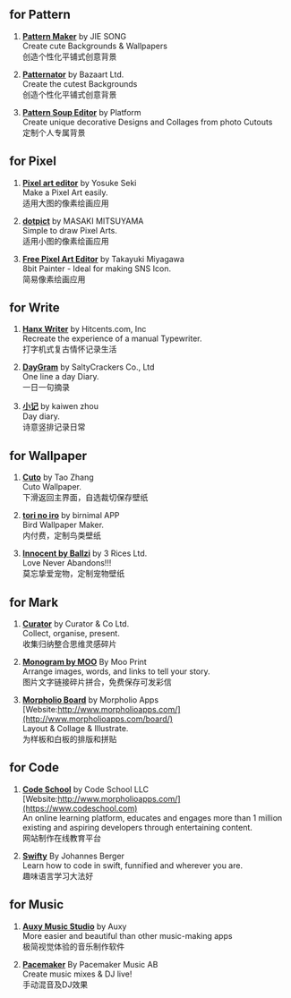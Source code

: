 for Pattern
------------
1. **[Pattern Maker](https://itunes.apple.com/cn/app/pattern-maker-create-cute/id1108351225?l=en&mt=8 "悬停显示")** by JIE SONG<br>
Create cute Backgrounds & Wallpapers<br>
创造个性化平铺式创意背景<br>

1. **[Patternator](https://itunes.apple.com/cn/app/patternator-create-cutest/id992421775?l=en&mt=8 "悬停显示")** by Bazaart Ltd.<br>
Create the cutest Backgrounds<br> 
创造个性化平铺式创意背景<br>

1. **[Pattern Soup Editor](https://itunes.apple.com/cn/app/pattern-soup-editor-create/id1048789436?l=en&mt=8 "悬停显示")** by Platform<br>
Create unique decorative Designs and Collages from photo Cutouts<br>
定制个人专属背景<br>


for Pixel
---------
1. **[Pixel art editor](https://itunes.apple.com/cn/app/pixel-art-editor-dottable/id946923840?l=en&mt=8 "悬停显示")** by Yosuke Seki<br>
Make a Pixel Art easily.<br>
适用大图的像素绘画应用<br>

1. **[dotpict](https://itunes.apple.com/cn/app/dotpict/id995653343?l=en&mt=8 "悬停显示")** by MASAKI MITSUYAMA<br>
Simple to draw Pixel Arts.<br>
适用小图的像素绘画应用<br>

1. **[Free Pixel Art Editor](https://itunes.apple.com/cn/app/free-pixel-art-editor-8bit/id894301273?l=en&mt=8 "悬停显示")** by Takayuki Miyagawa<br>
8bit Painter - Ideal for making SNS Icon.<br>
简易像素绘画应用<br>


for Write
---------
1. **[Hanx Writer](https://itunes.apple.com/cn/app/hanx-writer/id868326899?l=en&mt=8 "悬停显示")**  by Hitcents.com, Inc<br>
Recreate the experience of a manual Typewriter.<br>
打字机式复古情怀记录生活<br>

1. **[DayGram](https://itunes.apple.com/cn/app/daygram-one-line-a-day-diary/id977949232?l=en&mt=8 "悬停显示")** by SaltyCrackers Co., Ltd<br>
One line a day Diary.<br>
一日一句摘录<br>

1. **[小记](https://itunes.apple.com/cn/app/xiao-ji/id975031499?l=en&mt=8 "悬停显示")** by kaiwen zhou<br>
Day diary.<br>
诗意竖排记录日常<br>

for Wallpaper
-------------
1. **[Cuto](https://itunes.apple.com/cn/app/cuto-wallpaper/id1068086465?l=en&mt=8 "悬停显示")** by Tao Zhang<br>
Cuto Wallpaper.<br>
下滑返回主界面，自选裁切保存壁纸<br>

1. **[tori no iro](https://itunes.apple.com/cn/app/tori-no-iro-bird-wallpaper/id739574026?l=en&mt=8 "悬停显示")** by birnimal APP<br>
Bird Wallpaper Maker.<br>
内付费，定制鸟类壁纸<br>

1. **[Innocent by Ballzi](https://itunes.apple.com/cn/app/innocent-by-ballzi-love-never/id857854855?l=en&mt=8 "悬停显示")** by 3 Rices Ltd.<br>
Love Never Abandons!!!<br>
莫忘挚爱宠物，定制宠物壁纸<br>


for Mark
--------
1. **[Curator](https://itunes.apple.com/cn/app/id593195406?mt=8&ign-mpt=uo%3D4 "悬停显示")** by Curator & Co Ltd.<br>
Collect, organise, present.<br>
收集归纳整合思维灵感碎片<br>

1. **[Monogram by MOO](https://itunes.apple.com/cn/app/monogram-by-moo-share-what/id987877304?l=en&mt=8 "悬停显示")** By Moo Print<br>
Arrange images, words, and links to tell your story.<br>
图片文字链接碎片拼合，免费保存可发彩信<br>

1. **[Morpholio Board](https://itunes.apple.com/cn/app/id761867957?mt=8)** by Morpholio Apps<br>
[Website:http://www.morpholioapps.com/](http://www.morpholioapps.com/board/)<br>
Layout & Collage & Illustrate.<br>
为样板和白板的排版和拼贴<br>


for Code
--------
1. **[Code School](https://itunes.apple.com/cn/app/code-school/id927194858?mt=8&ign-mpt=uo%3D4 "悬停显示")** by Code School LLC<br>
[Website:http://www.morpholioapps.com/](https://www.codeschool.com)<br>
An online learning platform, educates and engages more than 1 million existing and aspiring developers through entertaining content.<br>
网站制作在线教育平台<br>

1. **[Swifty](https://itunes.apple.com/us/app/swifty-learn-to-code-in-swift!/id886315617?mt=8 "悬停显示")** By  Johannes Berger<br>
Learn how to code in swift, funnified and wherever you are.<br>
趣味语言学习大法好<br>


for Music
--------
1. **[Auxy Music Studio](https://itunes.apple.com/app/id1034348186 "悬停显示")** by Auxy<br>
More easier and beautiful than other music-making apps<br>
极简视觉体验的音乐制作软件<br>

1. **[Pacemaker](https://itunes.apple.com/us/app/pacemaker-dj/id593873080?mt=8 "悬停显示")** By  Pacemaker Music AB<br>
Create music mixes & DJ live!<br>
手动混音及DJ效果<br>


<br>
<br>
<br>
